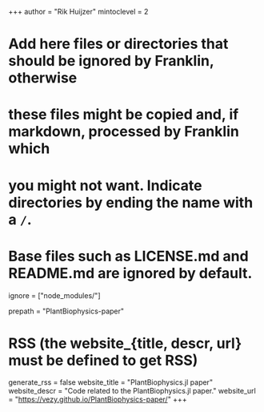 +++
author = "Rik Huijzer"
mintoclevel = 2

# Add here files or directories that should be ignored by Franklin, otherwise
# these files might be copied and, if markdown, processed by Franklin which
# you might not want. Indicate directories by ending the name with a `/`.
# Base files such as LICENSE.md and README.md are ignored by default.
ignore = ["node_modules/"]

prepath = "PlantBiophysics-paper"

# RSS (the website_{title, descr, url} must be defined to get RSS)
generate_rss = false
website_title = "PlantBiophysics.jl paper"
website_descr = "Code related to the PlantBiophysics.jl paper."
website_url   = "https://vezy.github.io/PlantBiophysics-paper/"
+++

